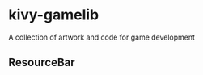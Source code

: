 kivy-gamelib
============

A collection of artwork and code for game development

ResourceBar
-----------
